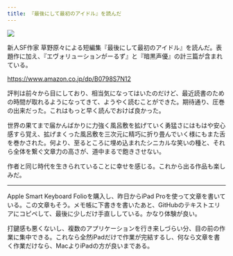 ```yaml
---
title: 『最後にして最初のアイドル』を読んだ
---
```


![](https://images-fe.ssl-images-amazon.com/images/I/615-PsNiAsL.jpg)

新人SF作家 草野原々による短編集『最後にして最初のアイドル』を読んだ。表題作に加え、『エヴォリューションがーるず』と『暗黒声優』の計三篇が含まれている。

https://www.amazon.co.jp/dp/B0798S7N12

評判は前々から目にしており、相当気になってはいたのだけど、最近読書のための時間が取れるようになってきて、ようやく読むことができた。期待通り、圧巻の出来だった。これはもっと早く読んでおけば良かった。

世界の果てまで届かんばかりに力強く風呂敷を拡げていく勇猛さにはもはや安心感すら覚え、拡げまくった風呂敷を三次元に精巧に折り畳んでいく様にもまた舌を巻かされた。何より、至るところに埋め込まれたシニカルな笑いの種と、それら全体を繋ぐ文章力の高さが、道中まるで飽きさせない。

作者と同じ時代を生きられていることに幸せを感じる。これから出る作品も楽しみだ。

---

Apple Smart Keyboard Folioを購入し、昨日からiPad Proを使って文章を書いている。この文章もそう。メモ帳に下書きを書いたあと、GitHubのテキストエリアにコピペして、最後に少しだけ手直ししている。かなり体験が良い。

打鍵感も悪くないし、複数のアプリケーションを行き来しづらい分、目の前の作業に集中できる。これなら全然iPadだけで作業が完結するし、何なら文章を書く作業だけなら、MacよりiPadの方が良いまである。
